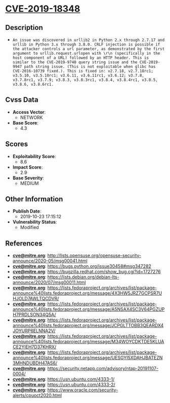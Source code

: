 
# [CVE-2019-18348](http://lists.opensuse.org/opensuse-security-announce/2020-05/msg00041.html)

## Description

- `An issue was discovered in urllib2 in Python 2.x through 2.7.17 and urllib in Python 3.x through 3.8.0. CRLF injection is possible if the attacker controls a url parameter, as demonstrated by the first argument to urllib.request.urlopen with \r\n (specifically in the host component of a URL) followed by an HTTP header. This is similar to the CVE-2019-9740 query string issue and the CVE-2019-9947 path string issue. (This is not exploitable when glibc has CVE-2016-10739 fixed.). This is fixed in: v2.7.18, v2.7.18rc1; v3.5.10, v3.5.10rc1; v3.6.11, v3.6.11rc1, v3.6.12; v3.7.8, v3.7.8rc1, v3.7.9; v3.8.3, v3.8.3rc1, v3.8.4, v3.8.4rc1, v3.8.5, v3.8.6, v3.8.6rc1.`

## Cvss Data

- **Access Vector**:
  - NETWORK
- **Base Score**:
  - 4.3

## Scores

- **Exploitability Score**:
  - 8.6
- **Impact Score**:
  - 2.9
- **Base Severity**:
  - MEDIUM

## Other Information

- **Publish Date**:
  - 2019-10-23 17:15:12
- **Vulnerability Status**:
  - Modified

## References

- **cve@mitre.org**: http://lists.opensuse.org/opensuse-security-announce/2020-05/msg00041.html
- **cve@mitre.org**: https://bugs.python.org/issue30458#msg347282
- **cve@mitre.org**: https://bugzilla.redhat.com/show_bug.cgi?id=1727276
- **cve@mitre.org**: https://lists.debian.org/debian-lts-announce/2020/07/msg00011.html
- **cve@mitre.org**: https://lists.fedoraproject.org/archives/list/package-announce%40lists.fedoraproject.org/message/4X3HW5JRZ7GCPSR7UHJOLD7AWLTQCDVR/
- **cve@mitre.org**: https://lists.fedoraproject.org/archives/list/package-announce%40lists.fedoraproject.org/message/A5NSAX4SC3V64PGZUPH7PRDLSON34Q5A/
- **cve@mitre.org**: https://lists.fedoraproject.org/archives/list/package-announce%40lists.fedoraproject.org/message/JCPGLTTOBB3QEARDX4JOYURP6ELNNA2V/
- **cve@mitre.org**: https://lists.fedoraproject.org/archives/list/package-announce%40lists.fedoraproject.org/message/M34WOYCDKTDE5KLUACE2YIEH7D37KHRX/
- **cve@mitre.org**: https://lists.fedoraproject.org/archives/list/package-announce%40lists.fedoraproject.org/message/UESGYI5XDAHJBATEZN3MHNDUBDH47AS6/
- **cve@mitre.org**: https://security.netapp.com/advisory/ntap-20191107-0004/
- **cve@mitre.org**: https://usn.ubuntu.com/4333-1/
- **cve@mitre.org**: https://usn.ubuntu.com/4333-2/
- **cve@mitre.org**: https://www.oracle.com/security-alerts/cpuoct2020.html
